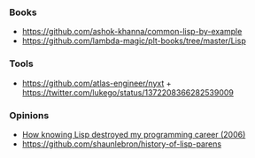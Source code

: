 ### Books

- https://github.com/ashok-khanna/common-lisp-by-example
- https://github.com/lambda-magic/plt-books/tree/master/Lisp

### Tools

- https://github.com/atlas-engineer/nyxt + https://twitter.com/lukego/status/1372208366282539009

### Opinions

- [How knowing Lisp destroyed my programming career (2006)](https://news.ycombinator.com/item?id=16583572)
- https://github.com/shaunlebron/history-of-lisp-parens
